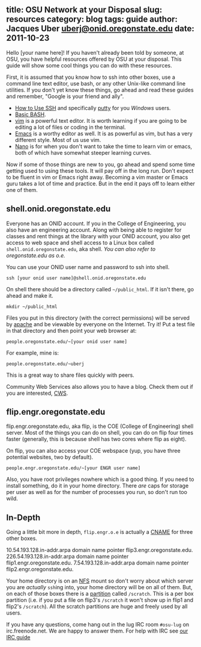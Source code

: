 title: OSU Network at your Disposal
slug: resources
category: blog
tags: guide
author: Jacques Uber <uberj@onid.oregonstate.edu>
date: 2011-10-23
---

Hello [your name here]! If you haven't already been told by someone, at OSU,
you have helpful resources offered by OSU at your disposal. This guide will
show some cool things you can do with these resources.

First, it is assumed that you know how to ssh into other boxes, use a command
line text editor, use bash, or any other Unix-like command line utilities.  If
you don't yet know these things, go ahead and read these guides and remember,
"Google is your friend and ally".

+   [How to Use SSH][ssh_howto] and specifically [putty][putty_howto] for you
_Windows_ users.
+   [Basic BASH][bash_howto].
+   [vim][vim_howto] is a powerful text editor. It is worth learning if you are
going to be editing a lot of files or coding in the terminal.
+   [Emacs][emacs] is a worthy editor as well. It is as powerful as vim, but
has a very different style. Most of us use vim.
+   [Nano][nano] is for when you don't want to take the time to learn vim or
emacs, both of which have somewhat steeper learning curves.

Now if some of those things are new to you, go ahead and spend some time
getting used to using these tools. It will pay off in the long run. Don't
expect to be fluent in vim or Emacs right away. Becoming a vim master or Emacs
guru takes a lot of time and practice. But in the end it pays off to learn
either one of them.

shell.onid.oregonstate.edu
--------------------------

Everyone has an ONID account. If you in the College of Engineering, you also
have an engineering account. Along with being able to register for classes and
rent things at the library with your ONID account, you also get access to web
space and shell access to a Linux box called `shell.onid.oregonstate.edu`, aka
shell. _You can also refer to oregonstate.edu as o.e._

You can use your ONID user name and password to ssh into shell.

    ssh [your onid user name]@shell.onid.oregonstate.edu

On shell there should be a directory called `~/public_html`. If it isn't there, go ahead and make it. 

    mkdir ~/public_html

Files you put in this directory (with the correct permissions) will be served
by [apache][ap_wb] and be viewable by everyone on the Internet. Try it!  Put a
test file in that directory and then point your web browser at:

    people.oregonstate.edu/~[your onid user name]

For example, mine is:

    people.oregonstate.edu/~uberj

This is a great way to share files quickly with peers.

Community Web Services also allows you to have a blog. Check them out if you
are interested, [CWS][cws].

flip.engr.oregonstate.edu 
-------------------------

flip.engr.oregonstate.edu, aka flip, is the COE (College of Engineering) shell
server. Most of the things you can do on shell, you can do on flip four times
faster (generally, this is because shell has two cores where flip as eight).

On flip, you can also access your COE webspace (yup, you have three potential
websites, two by default).

    people.engr.oregonstate.edu/~[your ENGR user name]


Also, you have root privileges nowhere which is a good thing. If you need to
install something, do it in your home directory. There _are_ caps for storage
per user as well as for the number of processes you run, so don't run too wild.

In-Depth
--------

Going a little bit more in depth, `flip.engr.o.e` is actually a [CNAME][dns]
for three other boxes.

10.54.193.128.in-addr.arpa domain name pointer flip3.engr.oregonstate.edu.
226.54.193.128.in-addr.arpa domain name pointer flip1.engr.oregonstate.edu.
7.54.193.128.in-addr.arpa domain name pointer flip2.engr.oregonstate.edu.

Your home directory is on an [NFS][nfs] mount so don't worry about which server
you are *actually* `ssh`ing into, your home directory will be on all of them.
But, on each of those boxes there is a [partition][part] called `/scratch`.
This is a per box partition (i.e. if you put a file on flip3's `/scratch` it
won't show up in flip1 and flip2's `/scratch`). All the scratch partitions are
huge and freely used by all users.

If you have any questions, come hang out in the lug IRC room
`#osu-lug` on irc.freenode.net. We are happy to answer them. For help with IRC
see [our IRC guide][irc]

[ssh_howto]:http://www.wikihow.com/Use-SSH
[putty_howto]:http://webmaster.iu.edu/tool_guide_info/webserve_putty.shtml
[bash_howto]:http://tldp.org/HOWTO/Bash-Prog-Intro-HOWTO.html
[vim_howto]:http://blog.interlinked.org/tutorials/vim_tutorial.html
[emacs]: http://www.gnu.org/software/emacs/tour/
[nano]: http://www.nano-editor.org/docs.php
[dns]:http://en.wikipedia.org/wiki/Domain_Name_System
[cidr]:http://en.wikipedia.org/wiki/Classless_Inter-Domain_Routing
[cws]:http://blogs.oregonstate.edu/
[ap_wb]:http://en.wikipedia.org/wiki/Apache_HTTP_Server
[nfs]:http://en.wikipedia.org/wiki/Distributed_file_system
[part]:http://en.wikipedia.org/wiki/Disk_partitioning
[irc]:/guides/irc/index.html
